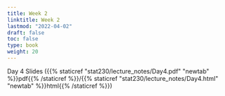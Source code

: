 ```yaml
---
title: Week 2 
linktitle: Week 2
lastmod: "2022-04-02"
draft: false  
toc: false  
type: book  
weight: 20
---
```



Day 4 Slides ({{% staticref "stat230/lecture_notes/Day4.pdf" "newtab" %}}pdf{{% /staticref %}}/{{% staticref "stat230/lecture_notes/Day4.html" "newtab" %}}html{{% /staticref %}})

